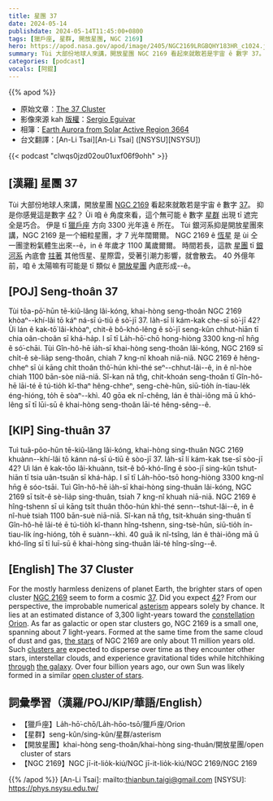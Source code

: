 ```yaml
---
title: 星團 37
date: 2024-05-14
publishdate: 2024-05-14T11:45:00+0800
tags: [獵戶座, 星群, 開放星團, NGC 2169]
hero: https://apod.nasa.gov/apod/image/2405/NGC2169LRGBQHY183HR_c1024.jpg
summary: Tùi 大部份地球人來講，開放星團 NGC 2169 看起來就敢若是宇宙 ê 數字 37。
categories: [podcast]
vocals: [阿錕]
---
```


{{% apod %}}

- 原始文章：[The 37 Cluster](https://apod.nasa.gov/apod/ap240514.html)
- 影像來源 kah [版權][copyright]：[Sergio Eguivar](https://www.instagram.com/buenosaires_skies/)
- 相簿：[Earth Aurora from Solar Active Region 3664](https://www.facebook.com/media/set?set=a.431368006258449&type=3)
- 台文翻譯：[An-Li Tsai][An-Li Tsai] ([NSYSU][NSYSU])

{{< podcast "clwqs0jzd02ou01uxf06f9ohh" >}}

## [漢羅] 星團 37
Tùi 大部份地球人來講，開放星團 [NGC 2169][NGC 2169] 看起來就敢若是宇宙 ê 數字 [37][37]。
抑是你感覺這是數字 [42][42]？
Ùi 咱 ê 角度來看，這个無可能 ê 數字 [星群][asterism] 出現 tī 遮完全是巧合。
伊是 tī [獵戶座][constellation Orion] 方向 3300 光年遠 ê 所在。
Tùi 銀河系抑是開放星團來講，NGC 2169 是一个細粒星團，才 7 光年闊爾爾。
NGC 2169 ê [恆星][the stars] 是 ùi 仝一團塗粉氣體生出來--ê，in ê 年歲才 1100 萬歲爾爾。
時間若長，這款 [星團][clusters are] tī [銀河系][the galaxy] 內底會 [拄著][through] 其他恆星、星際雲，受著引潮力影響，就會散去。
40 外億年前，咱 ê 太陽嘛有可能是 tī 類似 ê [開放星團][open cluster of stars] 內底形成--ê。

## [POJ] Seng-thoân 37
Tùi tōa-pō͘-hūn tē-kiû-lâng lâi-kóng, khai-hòng seng-thoân NGC 2169 khòaⁿ--khí-lâi tō káⁿ ná-sī ú-tiū ê sò͘-jī 37.
Ia̍h-sī lí kám-kak che-sī sò͘-jī 42?
Ùi lán ê kak-tō͘ lâi-khòaⁿ, chit-ê bô-khó-lêng ê sò͘-jī seng-kûn chhut-hiān tī chia oân-choân sī khá-ha̍p.
I sī tī La̍h-hō͘-chō hong-hiòng 3300 kng-nî hn̄g ê só͘-chāi.
Tùi Gîn-hô-hē ia̍h-sī khai-hòng seng-thoân lâi-kóng, NGC 2169 sī chi̍t-ê sè-lia̍p seng-thoân, chiah 7 kng-nî khoah niā-niā.
NGC 2169 ê hêng-chheⁿ sī ùi kāng chi̍t thoân thô͘-hún khì-thé seⁿ--chhut-lâi--ê, in ê nî-hòe chiah 1100 bān-sòe niā-niā.
Sî-kan nā tn̂g, chit-khoán seng-thoân tī Gîn-hô-hē lāi-té ē tú-tio̍h kî-thaⁿ hêng-chheⁿ, seng-chè-hûn, siū-tio̍h ín-tiau-le̍k éng-hióng, to̍h ē sòaⁿ--khì.
40 gōa ek nî-chêng, lán ê thài-iông mā ū khó-lêng sī tī lūi-sū ê khai-hòng seng-thoân lāi-té hêng-sêng--ê.

## [KIP] Sing-thuân 37
Tuì tuā-pōo-hūn tē-kiû-lâng lâi-kóng, khai-hòng sing-thuân NGC 2169 khuànn--khí-lâi tō kánn ná-sī ú-tiū ê sòo-jī 37.
Ia̍h-sī lí kám-kak tse-sī sòo-jī 42?
Uì lán ê kak-tōo lâi-khuànn, tsit-ê bô-khó-lîng ê sòo-jī sing-kûn tshut-hiān tī tsia uân-tsuân sī khá-ha̍p.
I sī tī La̍h-hōo-tsō hong-hiòng 3300 kng-nî hn̄g ê sóo-tsāi.
Tuì Gîn-hô-hē ia̍h-sī khai-hòng sing-thuân lâi-kóng, NGC 2169 sī tsi̍t-ê sè-lia̍p sing-thuân, tsiah 7 kng-nî khuah niā-niā.
NGC 2169 ê hîng-tshenn sī uì kāng tsi̍t thuân thôo-hún khì-thé senn--tshut-lâi--ê, in ê nî-huè tsiah 1100 bān-suè niā-niā.
Sî-kan nā tn̂g, tsit-khuán sing-thuân tī Gîn-hô-hē lāi-té ē tú-tio̍h kî-thann hîng-tshenn, sing-tsè-hûn, siū-tio̍h ín-tiau-li̍k íng-hióng, to̍h ē suànn--khì.
40 guā ik nî-tsîng, lán ê thài-iông mā ū khó-lîng sī tī luī-sū ê khai-hòng sing-thuân lāi-té hîng-sîng--ê.

## [English] The 37 Cluster
For the mostly harmless denizens of planet Earth, the brighter stars of open cluster [NGC 2169][NGC 2169] seem to form a cosmic [37][37].
Did you expect [42][42]?
From our perspective, the improbable numerical [asterism][asterism] appears solely by chance.
It lies at an estimated distance of 3,300 light-years toward the [constellation Orion][constellation Orion].
As far as galactic or open star clusters go, NGC 2169 is a small one, spanning about 7 light-years.
Formed at the same time from the same cloud of dust and gas, [the stars][the stars] of NGC 2169 are only about 11 million years old.
Such [clusters are][clusters are] expected to disperse over time as they encounter other stars, interstellar clouds, and experience gravitational tides while hitchhiking [through][through] [the galaxy][the galaxy].
Over four billion years ago, our own Sun was likely formed in a similar [open cluster of stars][open cluster of stars].

## 詞彙學習（漢羅/POJ/KIP/華語/English）
- 【獵戶座】La̍h-hō͘-chō/La̍h-hōo-tsō/獵戶座/Orion
- 【星群】seng-kûn/sing-kûn/星群/asterism
- 【開放星團】khai-hòng seng-thoân/khai-hòng sing-thuân/開放星團/open cluster of stars
- 【NGC 2169】NGC jī-it-lio̍k-kiú/NGC jī-it-lio̍k-kiú/NGC 2169/NGC 2169

{{% /apod %}}
[An-Li Tsai]: mailto:thianbun.taigi@gmail.com
[NSYSU]: https://phys.nsysu.edu.tw/

[copyright]: https://apod.nasa.gov/apod/fap/lib/about_apod.html#srapply
[License3]: https://creativecommons.org/licenses/by/3.0/
[License2]:https://creativecommons.org/licenses/by-nc-nd/2.0/

[NGC 2169]:https://webda.physics.muni.cz/cgi-bin/ocl_page.cgi?dirname=ngc2169
[37]:https://en.wikipedia.org/wiki/37_(number)
[42]:http://en.wikipedia.org/wiki/42_Puzzle
[asterism]:http://www.seds.org/Maps/Const/asterism.html
[constellation Orion]:http://www.gb.nrao.edu/~rmaddale/Education/OrionTourCenter/
[the stars]:https://science.nasa.gov/universe/stars/
[clusters are]:http://www.seasky.org/cosmic/sky7a06.html
[through]:https://en.wikipedia.org/wiki/Open_cluster#Eventual_fate
[the galaxy]:https://science.nasa.gov/universe/galaxies/
[open cluster of stars]:http://www.seds.org/messier/open.html
